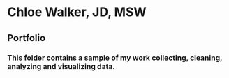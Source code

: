 # Chloe Walker, JD, MSW
## Portfolio

### This folder contains a sample of my work collecting, cleaning, analyzing and visualizing data.  

